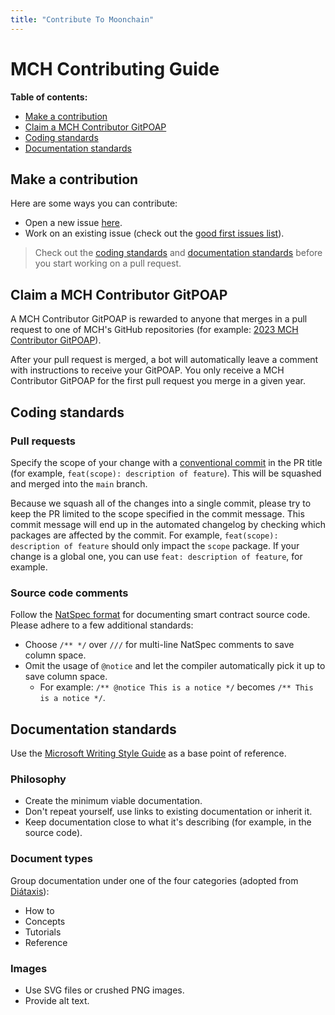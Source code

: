 ```yaml
---
title: "Contribute To Moonchain"
---
```


# MCH Contributing Guide

**Table of contents:**

- [Make a contribution](#make-a-contribution)
- [Claim a MCH Contributor GitPOAP](#claim-a-MCH-contributor-gitpoap)
- [Coding standards](#coding-standards)
- [Documentation standards](#documentation-standards)

## Make a contribution

Here are some ways you can contribute:

- Open a new issue [here](https://github.com/JDI-Groupissues).
- Work on an existing issue (check out the [good first issues list](https://github.com/JDI-Group/labels/good%20first%20issue)).

> Check out the [coding standards](#coding-standards) and [documentation standards](#documentation-standards) before you start working on a pull request.

## Claim a MCH Contributor GitPOAP

A MCH Contributor GitPOAP is rewarded to anyone that merges in a pull request to one of MCH's GitHub repositories (for example: [2023 MCH Contributor GitPOAP](https://www.gitpoap.io/gp)).

After your pull request is merged, a bot will automatically leave a comment with instructions to receive your GitPOAP. You only receive a MCH Contributor GitPOAP for the first pull request you merge in a given year.

## Coding standards

### Pull requests

Specify the scope of your change with a [conventional commit](https://www.conventionalcommits.org/en/v1.0.0/) in the PR title (for example, `feat(scope): description of feature`). This will be squashed and merged into the `main` branch.

Because we squash all of the changes into a single commit, please try to keep the PR limited to the scope specified in the commit message. This commit message will end up in the automated changelog by checking which packages are affected by the commit. For example, `feat(scope): description of feature` should only impact the `scope` package. If your change is a global one, you can use `feat: description of feature`, for example.

### Source code comments

Follow the [NatSpec format](https://docs.soliditylang.org/en/latest/natspec-format.html) for documenting smart contract source code. Please adhere to a few additional standards:

- Choose `/** */` over `///` for multi-line NatSpec comments to save column space.
- Omit the usage of `@notice` and let the compiler automatically pick it up to save column space.
  - For example: `/** @notice This is a notice */` becomes `/** This is a notice */`.

## Documentation standards

Use the [Microsoft Writing Style Guide](https://learn.microsoft.com/en-us/style-guide/welcome/) as a base point of reference.

### Philosophy

- Create the minimum viable documentation.
- Don't repeat yourself, use links to existing documentation or inherit it.
- Keep documentation close to what it's describing (for example, in the source code).

### Document types

Group documentation under one of the four categories (adopted from [Diátaxis](https://diataxis.fr/)):

- How to
- Concepts
- Tutorials
- Reference

### Images

- Use SVG files or crushed PNG images.
- Provide alt text.